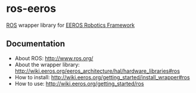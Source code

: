 # ros-eeros
[ROS](http://www.ros.org/) wrapper library for [EEROS Robotics Framework](https://github.com/eeros-project/eeros-framework) 

## Documentation
- About ROS: http://www.ros.org/
- About the wrapper library: http://wiki.eeros.org/eeros_architecture/hal/hardware_libraries#ros
- How to install: http://wiki.eeros.org/getting_started/install_wrapper#ros
- How to use: http://wiki.eeros.org/getting_started/ros
